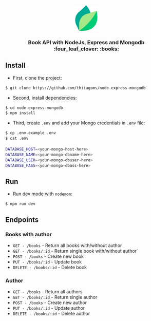 <p align="center">
  <a href="https://github.com/thiiagoms/node-mongodb">
    <img src="assets/logo.png" alt="Logo" width="80" height="80">
  </a>
     <h3 align="center">Book API with NodeJs, Express and Mongodb :four_leaf_clover: :books:</h3>
</p>

## Install

- First, clone the project:

```bash
$ git clone https://github.com/thiiagoms/node-express-mongodb
```

- Second, install dependencies:

```bash
$ cd node-express-mongodb
$ npm install
```

- Third, create `.env` and add your Mongo credentials in `.env` file:

```bash
$ cp .env.example .env
$ cat .env

DATABASE_HOST=<your-mongo-host-here>
DATABASE_NAME=<your-mongo-dbname-here>
DATABASE_USER=<your-mongo-dbuser-here>
DATABASE_PASS=<your-mongo-dbass-here>
```

## Run

- Run dev mode with `nodemon`:

```
$ npm run dev
```

## Endpoints

### Books with author

- `GET - /books` - Return all books with/without author
- `GET - /books/:id` - Return single book with/without author`
- `POST - /books` - Create new book
- `PUT - /books/:id` - Update book
- `DELETE - /books/:id` - Delete book

### Author

- `GET - /books` - Return all authors
- `GET - /books/:id` - Return single author
- `POST - /books` - Create new author
- `PUT - /books/:id` - Update author
- `DELETE - /books/:id` - Delete author
